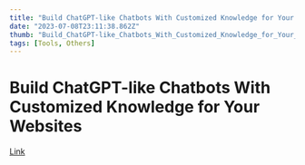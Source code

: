 ```yaml
---
title: "Build ChatGPT-like Chatbots With Customized Knowledge for Your Websites"
date: "2023-07-08T23:11:38.862Z"
thumb: "Build_ChatGPT-like_Chatbots_With_Customized_Knowledge_for_Your_Websites.png"
tags: [Tools, Others]
---
```


# Build ChatGPT-like Chatbots With Customized Knowledge for Your Websites

[Link](https://pub.towardsai.net/build-chatgpt-like-chatbots-with-customized-knowledge-for-your-websites-using-simple-programming-f393206c6626)

